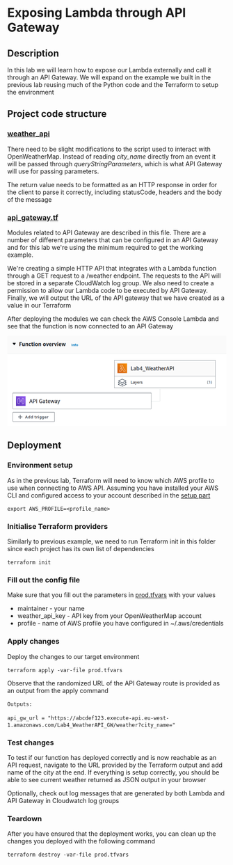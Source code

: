 # Exposing Lambda through API Gateway

## Description

In this lab we will learn how to expose our Lambda externally and call it through an API Gateway. We will expand on the example we built in the previous lab reusing much of the Python code and the Terraform to setup the environment

## Project code structure

### [weather_api](weather_api/index.py)

There need to be slight modifications to the script used to interact with OpenWeatherMap. Instead of reading *city_name* directly from an event it will be passed through *queryStringParameters*, which is what API Gateway will use for passing parameters.

The return value needs to be formatted as an HTTP response in order for the client to parse it correctly, including statusCode, headers and the body of the message

### [api_gateway.tf](api_gateway.tf)

Modules related to API Gateway are described in this file. There are a number of different parameters that can be configured in an API Gateway and for this lab we're using the minimum required to get the working example.

We're creating a simple HTTP API that integrates with a Lambda function through a GET request to a /weather endpoint. The requests to the API will be stored in a separate CloudWatch log group. We also need to create a permission to allow our Lambda code to be executed by API Gateway. Finally, we will output the URL of the API gateway that we have created as a value in our Terraform

After deploying the modules we can check the AWS Console Lambda and see that the function is now connected to an API Gateway

![Lambda creation screen](/4_apigw/img/Lambda_API_GW.png)

## Deployment

### Environment setup

As in the previous lab, Terraform will need to know which AWS profile to use when connecting to AWS API. Assuming you have installed your AWS CLI and configured access to your account described in the [setup part](../README.md)

```console
export AWS_PROFILE=<profile_name>
```
### Initialise Terraform providers

Similarly to previous example, we need to run Terraform init in this folder since each project has its own list of dependencies

```console
terraform init
```

### Fill out the config file

Make sure that you fill out the parameters in [prod.tfvars](prod.tfvars) with your values

* maintainer - your name
* weather_api_key - API key from your OpenWeatherMap account
* profile - name of AWS profile you have configured in ~/.aws/credentials

### Apply changes

Deploy the changes to our target environment

```console
terraform apply -var-file prod.tfvars
```

Observe that the randomized URL of the API Gateway route is provided as an output from the apply command

```
Outputs:

api_gw_url = "https://abcdef123.execute-api.eu-west-1.amazonaws.com/Lab4_WeatherAPI_GW/weather?city_name="
```

### Test changes

To test if our function has deployed correctly and is now reachable as an API request, navigate to the URL provided by the Terraform output and add name of the city at the end. If everything is setup correctly, you should be able to see current weather returned as JSON output in your browser

Optionally, check out log messages that are generated by both Lambda and API Gateway in Cloudwatch log groups

### Teardown

After you have ensured that the deployment works, you can clean up the changes you deployed with the following command

    terraform destroy -var-file prod.tfvars

